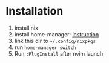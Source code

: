 # Installation

1. install nix
2. install home-manager: [instruction](https://nix-community.github.io/home-manager/index.html#sec-install-standalone)
3. link this dir to `~/.config/nixpkgs`
4. run `home-manager switch`
5. Run `:PlugInstall` after nvim launch
